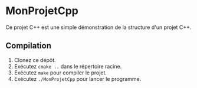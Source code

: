 # MonProjetCpp

Ce projet C++ est une simple démonstration de la structure d'un projet C++.

## Compilation

1. Clonez ce dépôt.
2. Exécutez `cmake ..` dans le répertoire racine.
3. Exécutez `make` pour compiler le projet.
4. Exécutez `./MonProjetCpp` pour lancer le programme.
